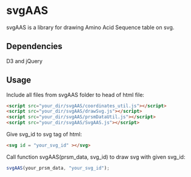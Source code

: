 # svgAAS

svgAAS is a library for drawing Amino Acid Sequence table on svg.

## Dependencies

D3 and jQuery

## Usage

Include all files from svgAAS folder to head of html file:
```html
<script src="your_dir/svgAAS/coordinates_util.js"></script>
<script src="your_dir/svgAAS/drawSvg.js"></script>
<script src="your_dir/svgAAS/prsmDataUtil.js"></script>
<script src="your_dir/svgAAS/SvgAAS.js"></script>
```

Give svg_id to svg tag of html:
```html
<svg id = "your_svg_id" ></svg>
```

Call function svgAAS(prsm_data, svg_id) to draw svg with given svg_id:
```javascript
svgAAS(your_prsm_data, "your_svg_id");
```
